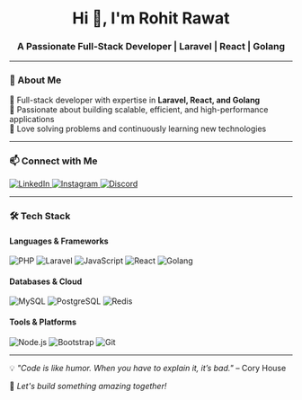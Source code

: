 <h1 align="center">Hi 👋, I'm Rohit Rawat</h1>
<h3 align="center">A Passionate Full-Stack Developer | Laravel | React | Golang</h3>

---

### 🚀 About Me  
🔹 Full-stack developer with expertise in **Laravel, React, and Golang**  
🔹 Passionate about building scalable, efficient, and high-performance applications  
🔹 Love solving problems and continuously learning new technologies  

---

### 📫 Connect with Me  
<p align="left">
<a href="https://linkedin.com/in/rohit-singh-729225247" target="_blank">
  <img src="https://img.shields.io/badge/LinkedIn-%230077B5.svg?style=for-the-badge&logo=linkedin&logoColor=white" alt="LinkedIn">
</a>
<a href="https://instagram.com/rohitrawat6379" target="_blank">
  <img src="https://img.shields.io/badge/Instagram-%23E4405F.svg?style=for-the-badge&logo=instagram&logoColor=white" alt="Instagram">
</a>
<a href="https://discord.gg/Rohit Rawat#0582" target="_blank">
  <img src="https://img.shields.io/badge/Discord-%237289DA.svg?style=for-the-badge&logo=discord&logoColor=white" alt="Discord">
</a>
</p>

---

### 🛠️ Tech Stack  
#### **Languages & Frameworks**
<p align="left">
  <img src="https://img.shields.io/badge/PHP-%23777BB4.svg?style=for-the-badge&logo=php&logoColor=white" alt="PHP" />
  <img src="https://img.shields.io/badge/Laravel-%23FF2D20.svg?style=for-the-badge&logo=laravel&logoColor=white" alt="Laravel" />
  <img src="https://img.shields.io/badge/JavaScript-%23F7DF1E.svg?style=for-the-badge&logo=javascript&logoColor=black" alt="JavaScript" />
  <img src="https://img.shields.io/badge/React-%2361DAFB.svg?style=for-the-badge&logo=react&logoColor=black" alt="React" />
  <img src="https://img.shields.io/badge/Golang-%2300ADD8.svg?style=for-the-badge&logo=go&logoColor=white" alt="Golang" />
</p>

#### **Databases & Cloud**
<p align="left">
  <img src="https://img.shields.io/badge/MySQL-%234479A1.svg?style=for-the-badge&logo=mysql&logoColor=white" alt="MySQL" />
  <img src="https://img.shields.io/badge/PostgreSQL-%23336791.svg?style=for-the-badge&logo=postgresql&logoColor=white" alt="PostgreSQL" />
  <img src="https://img.shields.io/badge/Redis-%23DC382D.svg?style=for-the-badge&logo=redis&logoColor=white" alt="Redis" />
</p>

#### **Tools & Platforms**
<p align="left">
  <img src="https://img.shields.io/badge/Node.js-%23339933.svg?style=for-the-badge&logo=node.js&logoColor=white" alt="Node.js" />
  <img src="https://img.shields.io/badge/Bootstrap-%237952B3.svg?style=for-the-badge&logo=bootstrap&logoColor=white" alt="Bootstrap" />
  <img src="https://img.shields.io/badge/Git-%23F05032.svg?style=for-the-badge&logo=git&logoColor=white" alt="Git" />
</p>

---

💡 *"Code is like humor. When you have to explain it, it’s bad."* – Cory House  

🚀 *Let's build something amazing together!*  
